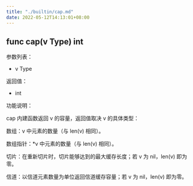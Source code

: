 ```yaml
---
title: "./builtin/cap.md"
date: 2022-05-12T14:13:01+08:00
---
```

## func cap(v Type) int

参数列表：

- v Type

返回值：

- int

功能说明：

cap 内建函数返回 v 的容量，返回值取决 v 的具体类型：

数组：v 中元素的数量（与 len(v) 相同）。

数组指针：*v 中元素的数量（与 len(v) 相同）。

切片：在重新切片时，切片能够达到的最大缓存长度；若 v 为 nil，len(v) 即为零。

信道：以信道元素数量为单位返回信道缓存容量；若 v 为 nil，len(v) 即为零。
